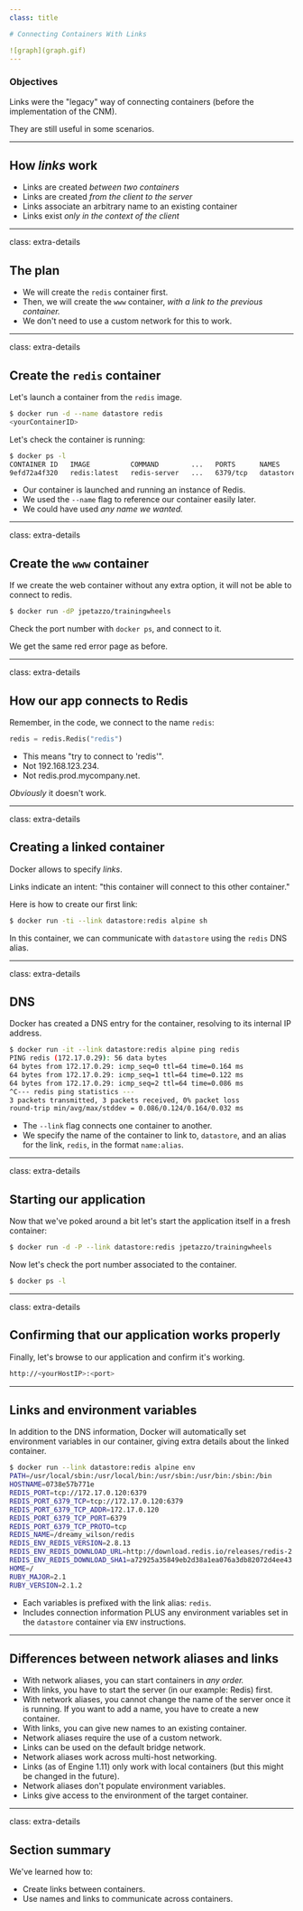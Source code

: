 ```yaml
---
class: title

# Connecting Containers With Links

![graph](graph.gif)
---
```



### Objectives

Links were the "legacy" way of connecting containers (before the implementation of the CNM).

They are still useful in some scenarios.

---
## How *links* work

* Links are created *between two containers*
* Links are created *from the client to the server*
* Links associate an arbitrary name to an existing container
* Links exist *only in the context of the client*

---
class: extra-details

## The plan

* We will create the `redis` container first.
* Then, we will create the `www` container, *with a link to the previous container.*
* We don't need to use a custom network for this to work.

---
class: extra-details

## Create the `redis` container

Let's launch a container from the `redis` image.

```bash
$ docker run -d --name datastore redis
<yourContainerID>
```

Let's check the container is running:

```bash
$ docker ps -l
CONTAINER ID   IMAGE          COMMAND        ...   PORTS      NAMES
9efd72a4f320   redis:latest   redis-server   ...   6379/tcp   datastore
```


* Our container is launched and running an instance of Redis.
* We used the `--name` flag to reference our container easily later.
* We could have used *any name we wanted.*

---
class: extra-details

## Create the `www` container

If we create the web container without any extra option, it will not be able to connect to redis.

```bash
$ docker run -dP jpetazzo/trainingwheels
```

Check the port number with `docker ps`, and connect to it.

We get the same red error page as before.

---
class: extra-details

## How our app connects to Redis

Remember, in the code, we connect to the name `redis`:

```python
redis = redis.Redis("redis")
```

* This means "try to connect to 'redis'".
* Not 192.168.123.234.
* Not redis.prod.mycompany.net.

*Obviously* it doesn't work.

---
class: extra-details

## Creating a linked container

Docker allows to specify *links*.

Links indicate an intent: "this container will connect to this other container."

Here is how to create our first link:

```bash
$ docker run -ti --link datastore:redis alpine sh
```

In this container, we can communicate with `datastore` using
the `redis` DNS alias.

---
class: extra-details

## DNS

Docker has created a DNS entry for the container, resolving to its internal IP address.

```bash
$ docker run -it --link datastore:redis alpine ping redis
PING redis (172.17.0.29): 56 data bytes
64 bytes from 172.17.0.29: icmp_seq=0 ttl=64 time=0.164 ms
64 bytes from 172.17.0.29: icmp_seq=1 ttl=64 time=0.122 ms
64 bytes from 172.17.0.29: icmp_seq=2 ttl=64 time=0.086 ms
^C--- redis ping statistics ---
3 packets transmitted, 3 packets received, 0% packet loss
round-trip min/avg/max/stddev = 0.086/0.124/0.164/0.032 ms
```


* The `--link` flag connects one container to another.
* We specify the name of the container to link to, `datastore`, and an
  alias for the link, `redis`, in the format `name:alias`.

---
class: extra-details

## Starting our application

Now that we've poked around a bit let's start the application itself in
a fresh container:

```bash
$ docker run -d -P --link datastore:redis jpetazzo/trainingwheels
```

Now let's check the port number associated to the container.

```bash
$ docker ps -l
```

---
class: extra-details

## Confirming that our application works properly

Finally, let's browse to our application and confirm it's working.

```bash
http://<yourHostIP>:<port>
```

---
## Links and environment variables

In addition to the DNS information, Docker will automatically set environment variables in our container, giving extra details about the linked container.

```bash
$ docker run --link datastore:redis alpine env
PATH=/usr/local/sbin:/usr/local/bin:/usr/sbin:/usr/bin:/sbin:/bin
HOSTNAME=0738e57b771e
REDIS_PORT=tcp://172.17.0.120:6379
REDIS_PORT_6379_TCP=tcp://172.17.0.120:6379
REDIS_PORT_6379_TCP_ADDR=172.17.0.120
REDIS_PORT_6379_TCP_PORT=6379
REDIS_PORT_6379_TCP_PROTO=tcp
REDIS_NAME=/dreamy_wilson/redis
REDIS_ENV_REDIS_VERSION=2.8.13
REDIS_ENV_REDIS_DOWNLOAD_URL=http://download.redis.io/releases/redis-2.8.13.tar.gz
REDIS_ENV_REDIS_DOWNLOAD_SHA1=a72925a35849eb2d38a1ea076a3db82072d4ee43
HOME=/
RUBY_MAJOR=2.1
RUBY_VERSION=2.1.2
```


* Each variables is prefixed with the link alias: `redis`.
* Includes connection information PLUS any environment variables set in
  the `datastore` container via `ENV` instructions.

---
## Differences between network aliases and links

* With network aliases, you can start containers in *any order.*
* With links, you have to start the server (in our example: Redis) first.
* With network aliases, you cannot change the name of the server once it is running. If you want to add a name, you have to create a new container.
* With links, you can give new names to an existing container.
* Network aliases require the use of a custom network.
* Links can be used on the default bridge network.
* Network aliases work across multi-host networking.
* Links (as of Engine 1.11) only work with local containers (but this might be changed in the future).
* Network aliases don't populate environment variables.
* Links give access to the environment of the target container.

---
class: extra-details

## Section summary

We've learned how to:

* Create links between containers.
* Use names and links to communicate across containers.

